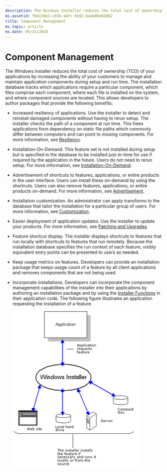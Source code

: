 ```yaml
---
description: The Windows Installer reduces the total cost of ownership (TCO) of your applications by increasing the ability of your customers to manage and maintain application components during setup and run time.
ms.assetid: fbb139e3-c81b-44fc-9e92-bada0be02862
title: Component Management
ms.topic: article
ms.date: 05/31/2018
---
```


# Component Management

The Windows Installer reduces the total cost of ownership (TCO) of your applications by increasing the ability of your customers to manage and maintain application components during setup and run time. The installation database tracks which applications require a particular component, which files comprise each component, where each file is installed on the system, and where component sources are located. This allows developers to author packages that provide the following benefits:

-   Increased resiliency of applications. Use the installer to detect and reinstall damaged components without having to rerun setup. The installer checks the path of a component at run time. This frees applications from dependency on static file paths which commonly differ between computers and can point to missing components. For more information, see [Resiliency](resiliency.md).
-   Installation-On-Demand. This feature set is not installed during setup but is specified in the database to be installed just-in-time for use if required by the application in the future. Users do not need to rerun setup. For more information, see [Installation-On-Demand](installation-on-demand.md).
-   Advertisement of shortcuts to features, applications, or entire products in the user interface. Users can install these on-demand by using the shortcuts. Users can also remove features, applications, or entire products on-demand. For more information, see [Advertisement](advertisement.md).
-   Installation customization. An administrator can apply transforms to the database that tailor the installation for a particular group of users. For more information, see [Customization](customization.md).
-   Easier deployment of application updates. Use the installer to update your products. For more information, see [Patching and Upgrades](patching-and-upgrades.md).
-   Feature shortcut display. The installer displays shortcuts to features that run locally with shortcuts to features that run remotely. Because the installation database specifies the run context of each feature, visibly equivalent entry points can be presented to users as needed.
-   Keep usage metrics on features. Developers can provide an installation package that keeps usage count of a feature by all client applications and removes components that are not being used.
-   Incorporate installations. Developers can incorporate the component management capabilities of the installer into their applications by authoring an installation package and by using the [Installer Functions](installer-functions.md) in their application code. The following figure illustrates an application requesting the installation of a feature.

    ![application requesting feature installation. ](images/over1.png)

 

 



